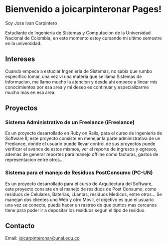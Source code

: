 # Bienvenido a joicarpinteronar Pages!

Soy Jose Ivan Carpintero

Estudiante de Ingenieria de Sistemas y Computacion de la Universidad Nacional de Colombia, en este momento estoy cursando mi ultimo semestre en la universidad.

## Intereses

Cuando empece a estudiar Ingenieria de Sistemas, no sabia que rumbo especifico tomar, una vez vi una materia que se llama Sistemas de Informacion, me llamo mucho la atencion y desde ahi empece a linear mis conocimientos por esa area y mi deseo es continuar y especializarme mucho mas en esa area.

## Proyectos

### Sistema Administrativo de un Freelance (iFreelance)

Es un proyecto desarrollado en Ruby on Rails, para el curso de Ingenieria de Software II, este proyecto consiste en menejar la parte administrativa de un Freelance, donde el usuario puede llevar control de sus proyectos puede verificar el avance de estos mismos, ver el reporte de ingresos y egresos, ademas de generar reportes para manejo offline como facturas, gastos de representacion entre otros...

### Sistema para el manejo de Residuos PostConsumo (PC-UN)

Es un proyecto desarrollado para el curso de Arquitectura del Software, este proyecto consiste en el manejo de residuos de Post Consumo, como residuos de Celulares, Baterias, LLantas, residuos Medicos, entre otros... Se manejan dos clientes uno Web y otro Movil, el objetivo es que el usuario una vez se conecte, pueda hacer un rastreo de que puntos mas cercanos tiene para poder ir a depositar los residuos segun el tipo de residuo.

## Contacto

Email: joicarpinteronar@unal.edu.co
